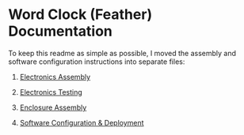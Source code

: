 # Word Clock (Feather) Documentation

To keep this readme as simple as possible, I moved the assembly and software configuration instructions into separate files:

1. [Electronics Assembly](electronics-assembly.md)
2. [Electronics Testing](electronics-testing.md)

3. [Enclosure Assembly](enclosure-assembly.md)

4. [Software Configuration & Deployment](software.md)

